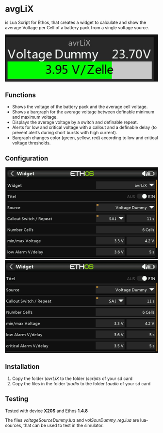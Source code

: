 # avgLiX
is Lua Script for Ethos, that creates a widget to calculate and show the average Voltage per Cell of a battery pack from a single voltage source.

![Widget](pictures/avgLiX_WidgetScreen1.jpg)

## Functions
* Shows the voltage of the battery pack and the average cell voltage.
* Shows a bargraph for the average voltage between definable minimum and maximum voltage.
* Displays the average voltage by a switch and definable repeat.
* Alerts for low and critical voltage with a callout and a definable delay (to prevent alerts during short bursts with high current).
* Bargraph changes color (green, yellow, red) according to low and critical voltage thresholds.

## Configuration
![Configuration Screen](pictures/config1.jpg)
![Configuration Screen](pictures/config2.jpg)

## Installation

1. Copy the folder *\avrLiX* to the folder *\scripts* of your sd card
2. Copy the files in the folder *\audio* to the folder *\audio* of your sd card

## Testing
Tested with device **X20S** and Ethos **1.4.8**

The files *voltageSourceDummy.lua* and *volSourDummy_reg.lua* are lua-sources, that can be used to test in the simulator.
